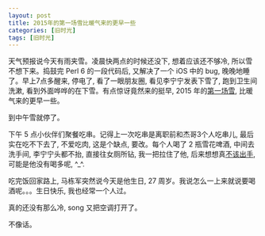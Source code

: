 ```yaml
---
layout: post
title: 2015年的第一场雪比暖气来的更早一些
categories: [旧时光]
tags: [旧时光]
---
```


天气预报说今天有雨夹雪。凌晨快两点的时候还没下, 想着应该还不够冷, 所以雪不想下来。捣鼓完 Perl 6 的一段代码后, 又解决了一个 iOS 中的 bug, 晚晚地睡了。早上7点多醒来, 停电了, 看了一眼朋友圈, 看见李宁宁发表下雪了, 跑到卫生间洗漱, 看到外面哗哗的在下雪。有点惊讶竟然来的挺早, 2015 年的[第一场雪](), 比暖气来的更早一些。

到中午雪就停了。

下午 5 点小伙伴们聚餐吃串。记得上一次吃串是离职前和杰哥3个人吃串儿, 最后实在吃不下去了, 不爱吃肉, 这是个缺点, 要改。每个人喝了 2 瓶雪花啤酒, 中间去洗手间, 李宁宁头都不抬, 直接往女厕所钻, 我一把拉住了他, 后来想想真[不该出手](), 可能是他没有喝多呢, ^_^.

吃完饭回家路上, 马栋军突然说今天是他生日, 27 周岁。我说怎么一上来就说要喝酒呢。。。生日快乐, 我也经常一个人过。

真的还没有那么冷, song 又把空调打开了。

不像话。